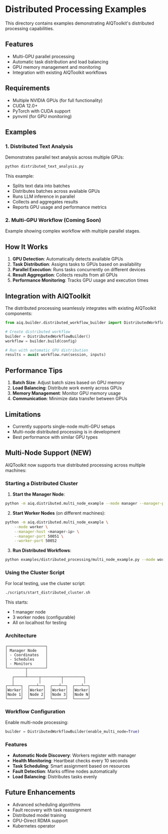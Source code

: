 # Distributed Processing Examples

This directory contains examples demonstrating AIQToolkit's distributed processing capabilities.

## Features

- Multi-GPU parallel processing
- Automatic task distribution and load balancing
- GPU memory management and monitoring
- Integration with existing AIQToolkit workflows

## Requirements

- Multiple NVIDIA GPUs (for full functionality)
- CUDA 12.0+
- PyTorch with CUDA support
- pynvml (for GPU monitoring)

## Examples

### 1. Distributed Text Analysis

Demonstrates parallel text analysis across multiple GPUs:

```python
python distributed_text_analysis.py
```

This example:
- Splits text data into batches
- Distributes batches across available GPUs
- Runs LLM inference in parallel
- Collects and aggregates results
- Reports GPU usage and performance metrics

### 2. Multi-GPU Workflow (Coming Soon)

Example showing complex workflow with multiple parallel stages.

## How It Works

1. **GPU Detection**: Automatically detects available GPUs
2. **Task Distribution**: Assigns tasks to GPUs based on availability
3. **Parallel Execution**: Runs tasks concurrently on different devices
4. **Result Aggregation**: Collects results from all GPUs
5. **Performance Monitoring**: Tracks GPU usage and execution times

## Integration with AIQToolkit

The distributed processing seamlessly integrates with existing AIQToolkit components:

```python
from aiq.builder.distributed_workflow_builder import DistributedWorkflowBuilder

# Create distributed workflow
builder = DistributedWorkflowBuilder()
workflow = builder.build(config)

# Run with automatic GPU distribution
results = await workflow.run(session, inputs)
```

## Performance Tips

1. **Batch Size**: Adjust batch sizes based on GPU memory
2. **Load Balancing**: Distribute work evenly across GPUs
3. **Memory Management**: Monitor GPU memory usage
4. **Communication**: Minimize data transfer between GPUs

## Limitations

- Currently supports single-node multi-GPU setups
- Multi-node distributed processing is in development
- Best performance with similar GPU types

## Multi-Node Support (NEW)

AIQToolkit now supports true distributed processing across multiple machines:

### Starting a Distributed Cluster

1. **Start the Manager Node**:
```bash
python -m aiq.distributed.multi_node_example --mode manager --manager-port 50051
```

2. **Start Worker Nodes** (on different machines):
```bash
python -m aiq.distributed.multi_node_example \
    --mode worker \
    --manager-host <manager-ip> \
    --manager-port 50051 \
    --worker-port 50052
```

3. **Run Distributed Workflows**:
```bash
python examples/distributed_processing/multi_node_example.py --mode workflow
```

### Using the Cluster Script

For local testing, use the cluster script:
```bash
./scripts/start_distributed_cluster.sh
```

This starts:
- 1 manager node
- 3 worker nodes (configurable)
- All on localhost for testing

### Architecture

```
┌─────────────────┐
│ Manager Node    │
│ - Coordinates   │
│ - Schedules     │
│ - Monitors      │
└────────┬────────┘
         │
   ┌─────┴─────┬─────────┬─────────┐
   │           │         │         │
┌──┴───┐  ┌───┴──┐  ┌───┴──┐  ┌───┴──┐
│Worker│  │Worker│  │Worker│  │Worker│
│Node 1│  │Node 2│  │Node 3│  │Node N│
└──────┘  └──────┘  └──────┘  └──────┘
```

### Workflow Configuration

Enable multi-node processing:
```python
builder = DistributedWorkflowBuilder(enable_multi_node=True)
```

### Features

- **Automatic Node Discovery**: Workers register with manager
- **Health Monitoring**: Heartbeat checks every 10 seconds  
- **Task Scheduling**: Smart assignment based on resources
- **Fault Detection**: Marks offline nodes automatically
- **Load Balancing**: Distributes tasks evenly

## Future Enhancements

- Advanced scheduling algorithms
- Fault recovery with task reassignment
- Distributed model training
- GPU-Direct RDMA support
- Kubernetes operator